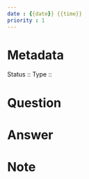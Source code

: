 ```yaml
---
date : {{date}} {{time}}
priority : 1
---
```

# Metadata
Status ::
Type ::
# Question
# Answer
# Note
